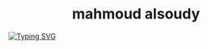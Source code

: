 <h1 align=center>mahmoud alsoudy</h1>
<a align=center href="https://git.io/typing-svg"><img src="https://readme-typing-svg.herokuapp.com?font=Fira+Code&weight=600&size=25&duration=4000&pause=500&center=true&vCenter=true&width=435&lines=Front+End+Developer;Bug+Bounty+Hunter" alt="Typing SVG" /></a>
